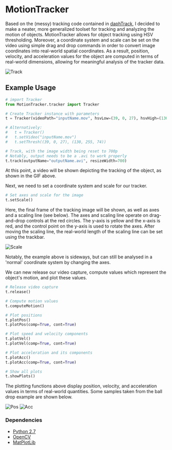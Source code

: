 # MotionTracker

Based on the (messy) tracking code contained in [daphTrack](https://github.com/haydengunraj/daphTrack), I decided to make a neater, more generalized toolset for tracking and analyzing the motion of objects. MotionTracker allows for object tracking using HSV thresholding. Moreover, a coordinate system and scale can be set on the video using simple drag and drop commands in order to convert image coordinates into real-world spatial coordinates. As a result, position, velocity, and acceleration values for the object are computed in terms of real-world dimensions, allowing for meaningful analysis of the tracker data.

![Track](https://github.com/haydengunraj/MotionAnalysis/blob/master/samples/tracking.gif "Tracking")

## Example Usage

```python
# import Tracker
from MotionTracker.tracker import Tracker

# Create Tracker instance with parameters
t = Tracker(videoPath="inputName.mov", hsvLow=(39, 0, 27), hsvHigh=(130, 255, 74))

# Alternatively:
#   t = Tracker()
#   t.setVideo("inputName.mov")
#   t.setThresh((39, 0, 27), (130, 255, 74))

# Track, with the image width being reset to 700p
# Notably, output needs to be a .avi to work properly
t.track(outputName="outputName.avi", resizeWidth=700)
```

At this point, a video will be shown depicting the tracking of the object, as shown in the GIF above.

Next, we need to set a coordinate system and scale for our tracker.

```python
# Set axes and scale for the image
t.setScale()
```

Here, the final frame of the tracking image will be shown, as well as axes and a scaling line (see below). The axes and scaling line operate on drag-and-drop controls at the red circles. The y-axis is yellow and the x-axis is red, and the control point on the y-axis is used to rotate the axes. After moving the scaling line, the real-world length of the scaling line can be set using the trackbar.

![Scale](https://github.com/haydengunraj/MotionAnalysis/blob/master/samples/axes.png "Scaling")

Notably, the example above is sideways, but can still be analysed in a 'normal' coordinate system by changing the axes.

We can new release our video capture, compute values which represent the object's motion, and plot these values.

```python
# Release video capture
t.release()

# Compute motion values
t.computeMotion()

# Plot positions
t.plotPos()
t.plotPos(comp=True, cont=True)

# Plot speed and velocity components
t.plotVel()
t.plotVel(comp=True, cont=True)

# Plot acceleration and its components
t.plotAcc()
t.plotAcc(comp=True, cont=True)

# Show all plots
t.showPlots()
```

The plotting functions above display position, velocity, and acceleration values in terms of real-world quantities. Some samples taken from the ball drop example are shown below.

![Pos](https://github.com/haydengunraj/MotionAnalysis/blob/master/samples/position.png "Position")
![Acc](https://github.com/haydengunraj/MotionAnalysis/blob/master/samples/acceleration.png "Acceleration")

### Dependencies

- [Python 2.7](https://www.python.org/downloads/)
- [OpenCV](http://opencv.org/)
- [MatPlotLib](https://matplotlib.org/)
